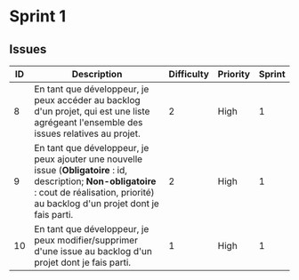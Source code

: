 # Sprint 1

## Issues

| ID | Description | Difficulty | Priority | Sprint |
|----|-------------|------------|----------|--------|
|  8 | En tant que développeur, je peux accéder au backlog d'un projet, qui est une liste agrégeant l'ensemble des issues relatives au projet. | 2 | High  | 1 |
|  9 | En tant que développeur, je peux ajouter une nouvelle issue (**Obligatoire** : id, description; **Non-obligatoire** : cout de réalisation, priorité) au backlog d'un projet dont je fais parti. | 2 | High | 1 |
| 10 | En tant que développeur, je peux modifier/supprimer d'une issue au backlog d'un projet dont je fais parti. | 1 | High | 1 |
